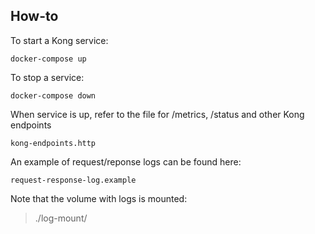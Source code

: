 ## How-to

To start a Kong service:

```
docker-compose up
```

To stop a service:

```
docker-compose down
```

When service is up, refer to the file for /metrics, /status and other Kong endpoints
```
kong-endpoints.http
```

An example of request/reponse logs can be found here:
```
request-response-log.example
```

Note that the volume with logs is mounted:
> ./log-mount/
